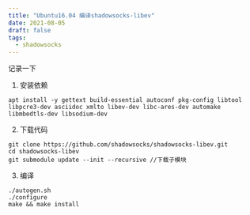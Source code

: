 ```yaml
---
title: "Ubuntu16.04 编译shadowsocks-libev"
date: 2021-08-05
draft: false
tags:
  - shadowsocks
---
```

记录一下

1. 安装依赖

```shell
apt install -y gettext build-essential autoconf pkg-config libtool libpcre3-dev asciidoc xmlto libev-dev libc-ares-dev automake libmbedtls-dev libsodium-dev
```

2. 下载代码

```shell
git clone https://github.com/shadowsocks/shadowsocks-libev.git
cd shadowsocks-libev
git submodule update --init --recursive //下载子模块
```

3. 编译

```shell
./autogen.sh
./configure
make && make install
```
